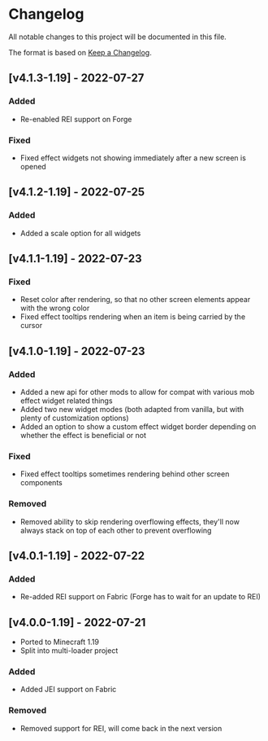 # Changelog
All notable changes to this project will be documented in this file.

The format is based on [Keep a Changelog].

## [v4.1.3-1.19] - 2022-07-27
### Added
- Re-enabled REI support on Forge
### Fixed
- Fixed effect widgets not showing immediately after a new screen is opened

## [v4.1.2-1.19] - 2022-07-25
### Added
- Added a scale option for all widgets

## [v4.1.1-1.19] - 2022-07-23
### Fixed
- Reset color after rendering, so that no other screen elements appear with the wrong color
- Fixed effect tooltips rendering when an item is being carried by the cursor

## [v4.1.0-1.19] - 2022-07-23
### Added
- Added a new api for other mods to allow for compat with various mob effect widget related things
- Added two new widget modes (both adapted from vanilla, but with plenty of customization options)
- Added an option to show a custom effect widget border depending on whether the effect is beneficial or not
### Fixed
- Fixed effect tooltips sometimes rendering behind other screen components
### Removed
- Removed ability to skip rendering overflowing effects, they'll now always stack on top of each other to prevent overflowing

## [v4.0.1-1.19] - 2022-07-22
### Added
- Re-added REI support on Fabric (Forge has to wait for an update to REI)

## [v4.0.0-1.19] - 2022-07-21
- Ported to Minecraft 1.19
- Split into multi-loader project
### Added
- Added JEI support on Fabric
### Removed
- Removed support for REI, will come back in the next version

[Keep a Changelog]: https://keepachangelog.com/en/1.0.0/
